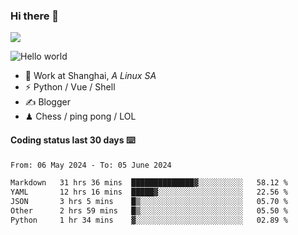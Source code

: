 ### Hi there 👋
![](https://komarev.com/ghpvc/?username=Xuhandsome)


<img src="https://github-readme-stats.vercel.app/api?username=XuHandsome&show_icons=true&theme=merko" alt="Hello world">

<br/>

- 🍻  Work at Shanghai, _A Linux SA_
- ⚡  Python / Vue / Shell
- ✍️  Blogger
- ♟  Chess / ping pong / LOL

#### Coding status last 30 days ⌨️

<!--START_SECTION:waka-->

```txt
From: 06 May 2024 - To: 05 June 2024

Markdown   31 hrs 36 mins  ██████████████▓░░░░░░░░░░   58.12 %
YAML       12 hrs 16 mins  █████▓░░░░░░░░░░░░░░░░░░░   22.56 %
JSON       3 hrs 5 mins    █▒░░░░░░░░░░░░░░░░░░░░░░░   05.70 %
Other      2 hrs 59 mins   █▒░░░░░░░░░░░░░░░░░░░░░░░   05.50 %
Python     1 hr 34 mins    ▓░░░░░░░░░░░░░░░░░░░░░░░░   02.89 %
```

<!--END_SECTION:waka-->
